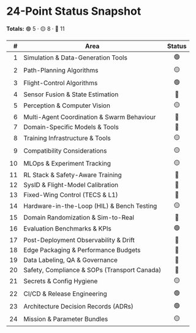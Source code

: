 # 24-Point Status Snapshot

**Totals:** 🟢 5 · 🟡 8 · 🔴 11

| # | Area | Status |
|---:|------|:------:|
| 1 | Simulation & Data-Generation Tools | 🟢 |
| 2 | Path-Planning Algorithms | 🟡 |
| 3 | Flight-Control Algorithms | 🟢 |
| 4 | Sensor Fusion & State Estimation | 🔴 |
| 5 | Perception & Computer Vision | 🟡 |
| 6 | Multi-Agent Coordination & Swarm Behaviour | 🔴 |
| 7 | Domain-Specific Models & Tools | 🔴 |
| 8 | Training Infrastructure & Tools | 🟡 |
| 9 | Compatibility Considerations | 🟡 |
| 10 | MLOps & Experiment Tracking | 🟡 |
| 11 | RL Stack & Safety-Aware Training | 🔴 |
| 12 | SysID & Flight-Model Calibration | 🔴 |
| 13 | Fixed-Wing Control (TECS & L1) | 🔴 |
| 14 | Hardware-in-the-Loop (HIL) & Bench Testing | 🟡 |
| 15 | Domain Randomization & Sim-to-Real | 🔴 |
| 16 | Evaluation Benchmarks & KPIs | 🟢 |
| 17 | Post-Deployment Observability & Drift | 🔴 |
| 18 | Edge Packaging & Performance Budgets | 🔴 |
| 19 | Data Labeling, QA & Governance | 🔴 |
| 20 | Safety, Compliance & SOPs (Transport Canada) | 🔴 |
| 21 | Secrets & Config Hygiene | 🟡 |
| 22 | CI/CD & Release Engineering | 🟢 |
| 23 | Architecture Decision Records (ADRs) | 🟢 |
| 24 | Mission & Parameter Bundles | 🟡 |
